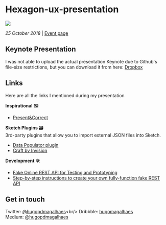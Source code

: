 # Hexagon-ux-presentation 

![](https://img.evbuc.com/https%3A%2F%2Fcdn.evbuc.com%2Fimages%2F50728545%2F237384346449%2F1%2Foriginal.jpg?w=800&auto=compress&rect=0%2C41%2C1332%2C666&s=05bf5c554e32792be32b3ec8148df9bd)

*25 October 2018* | [Event page](https://www.eventbrite.fr/e/billets-hexagon-ux-paris-presents-prototyping-all-the-things-dailymotion-50950636726#)

## Keynote Presentation
I was not able to upload the actual presentation Keynote due to Github's file-size restrictions, but you can download it from here: [Dropbox](https://www.dropbox.com/s/ou48bghie29gx7h/01_Presentation.key?dl=0)


## Links
Here are all the links I mentioned during my presentation

**Inspirational** 🖼
- [Present&Correct](https://www.instagram.com/presentandcorrect)

**Sketch Plugins** 🗃<br/>
3rd-party plugins that allow you to import external JSON files into Sketch.<br/>
- [Data Populator plugin](https://github.com/preciousforever/data-populator) 
- [Craft by Invision](https://www.invisionapp.com/craft) 

**Development** 🛠
- [Fake Online REST API for Testing and Prototyping ](https://jsonplaceholder.typicode.com/)
- [Step-by-step instructions to create your own fully-function fake REST API](https://github.com/typicode/json-server)

## Get in touch

Twitter: [@hugopdmagalhaes](https://twitter.com/hugopdmagalhaes?)<br/>
Dribbble: [hugomagalhaes](https://dribbble.com/hugomagalhaes)<br/> 
Medium: [@hugopdmagalhaes](https://medium.com/@hugopdmagalhaes)<br/>
